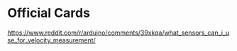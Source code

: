 # Official Cards








https://www.reddit.com/r/arduino/comments/39xkqa/what_sensors_can_i_use_for_velocity_measurement/

